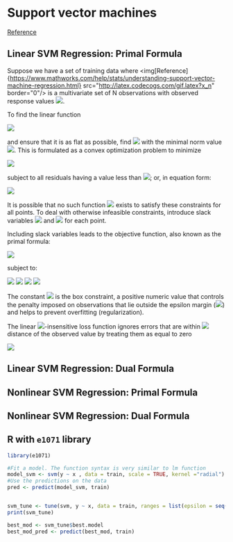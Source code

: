 # Support vector machines

[Reference](https://www.mathworks.com/help/stats/understanding-support-vector-machine-regression.html)


## Linear SVM Regression: Primal Formula
Suppose we have a set of training data where <img[Reference]{https://www.mathworks.com/help/stats/understanding-support-vector-machine-regression.html} src="http://latex.codecogs.com/gif.latex?x_n" border="0"/> is a multivariate set of N observations with observed response values <img src="http://latex.codecogs.com/gif.latex?y_n" border="0"/>.


To find the linear function


<img src="http://latex.codecogs.com/gif.latex?f(x)=x'\beta+b" border="0"/>


and ensure that it is as flat as possible, find <img src="http://latex.codecogs.com/gif.latex?f(x)" border="0"/> with the minimal norm value <img src="http://latex.codecogs.com/gif.latex?f(x)=(\beta'\beta)" border="0"/>. This is formulated as a convex optimization problem to minimize


<img src="http://latex.codecogs.com/gif.latex?J(\beta)=\frac{1}{2}\beta'\beta" border="0"/>


subject to all residuals having a value less than <img src="http://latex.codecogs.com/gif.latex?\epsilon" border="0"/>; or, in equation form:


<img src="http://latex.codecogs.com/gif.latex?|y_n-(x_n'\beta+b)|\leq \epsilon\forall&space;n." border="0"/>



It is possible that no such function <img src="http://latex.codecogs.com/gif.latex?f(x)" border="0"/> exists to satisfy these constraints for all points. To deal with otherwise infeasible constraints, introduce slack variables <img src="http://latex.codecogs.com/gif.latex?\xi_n" border="0"/> and <img src="http://latex.codecogs.com/gif.latex?\xi_n^{*}" border="0"/> for each point.



Including slack variables leads to the objective function, also known as the primal formula:


<img src="http://latex.codecogs.com/gif.latex?J(\beta)=\frac{1}{2}\beta'\beta + C \sum_{n=1}^N (\xi_n+\xi_n^{*})," border="0"/>


subject to:



<img src="http://latex.codecogs.com/gif.latex?\forall&space;n: y_n-(x_n'\beta+b)\leq \epsilon+\xi_n" border="0"/>

<img src="http://latex.codecogs.com/gif.latex?\forall&space;n:(x_n'\beta+b)-y_n\leq \epsilon+\xi_n" border="0"/>

<img src="http://latex.codecogs.com/gif.latex?\forall&space;n:\xi_n\geq 0" border="0"/>

<img src="http://latex.codecogs.com/gif.latex?\forall&space;n:\xi_n^{*}\geq 0" border="0"/>



The constant <img src="http://latex.codecogs.com/gif.latex?C"/> is the box constraint, a positive numeric value that controls the penalty imposed on observations that lie outside the epsilon margin (<img src="http://latex.codecogs.com/gif.latex?\epsilon"/>) and helps to prevent overfitting (regularization).


The linear <img src="http://latex.codecogs.com/gif.latex?\epsilon"/>-insensitive loss function ignores errors that are within <img src="http://latex.codecogs.com/gif.latex?\epsilon"/> distance of the observed value by treating them as equal to zero

<img src="http://latex.codecogs.com/gif.latex?L_\epsilon=\left\{\begin{matrix}0 & \text{ if } |y-f(x)|\leq \epsilon\\|y-f(x)|-\epsilon & \text{ otherwise }\end{matrix}\right."/>




## Linear SVM Regression: Dual Formula

## Nonlinear SVM Regression: Primal Formula

## Nonlinear SVM Regression: Dual Formula






## R with `e1071` library
```R
library(e1071)

#Fit a model. The function syntax is very similar to lm function
model_svm <- svm(y ~ x , data = train, scale = TRUE, kernel ="radial")
#Use the predictions on the data
pred <- predict(model_svm, train)


svm_tune <- tune(svm, y ~ x, data = train, ranges = list(epsilon = seq(0,1,0.01), cost = 2^(2:9)))
print(svm_tune)

best_mod <- svm_tune$best.model
best_mod_pred <- predict(best_mod, train)

```
